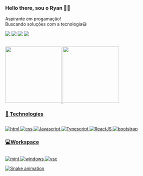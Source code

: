   ### <strong>Hello there, sou o Ryan  👨‍💻</strong>

  Aspirante em progamação!<br>
  Buscando soluções com a tecnologia😃<br>
 
  <a href="https://www.instagram.com/ryaanmx/" alt="IG">
  <img src="https://img.shields.io/badge/Instagram-E4405F?style=for-the-badge&logo=instagram&logoColor=white"/></a>
  
   <a href="https://twitter.com/ryaanmx" alt="Twitter">
  <img src="https://img.shields.io/badge/Twitter-1DA1F2?style=for-the-badge&logo=twitter&logoColor=white"/></a>
  
   <a href="https://discord.gg/WPJMcnCA" alt="discord">
  <img src="https://img.shields.io/badge/Discord-7289DA?style=for-the-badge&logo=discord&logoColor=white"/></a>
  
   <a href="#" alt="linkedin">
  <img src="https://img.shields.io/badge/LinkedIn-0077B5?style=for-the-badge&logo=linkedin&logoColor=white"/></a>
 
  ##
 
<div align="">
  <a href="https://github.com/RyannMx">
  <img height="180em" src="https://github-readme-stats.vercel.app/api?username=RyannMx&show_icons=true&theme=dracula&include_all_commits=true&count_private=true"/>
  <img height="180em" src="https://github-readme-stats.vercel.app/api/top-langs/?username=RyannMx&layout=compact&langs_count=7&theme=dracula"/>
</div>

### <strong>🚀 Technologies</strong>
 ##
<div align="">
  <img src="https://img.shields.io/badge/HTML5-E34F26?style=for-the-badge&logo=html5&logoColor=white" alt="html" />
  <img src="https://img.shields.io/badge/CSS3-1572B6?style=for-the-badge&logo=css3&logoColor=white" alt="css" />
  <img src="https://img.shields.io/badge/JavaScript-F7DF1E?style=for-the-badge&logo=javascript&logoColor=black" alt="Javascript" />
  <img src="https://img.shields.io/badge/TypeScript-007ACC?style=for-the-badge&logo=typescript&logoColor=white" alt="Typescript" />
  <img src="https://img.shields.io/badge/React-20232A?style=for-the-badge&logo=react&logoColor=61DAFB" alt="ReactJS" />
  <img src="https://img.shields.io/badge/Bootstrap-563D7C?style=for-the-badge&logo=bootstrap&logoColor=white" alt="bootstrap" />

</div>  

### <strong>💻Workspace</strong>
  ##
  <img  src="https://img.shields.io/badge/Linux-FCC624?style=for-the-badge&logo=linux&logoColor=black" alt="mint" />
  
  <img src="https://img.shields.io/badge/Windows-0078D6?style=for-the-badge&logo=windows&logoColor=white" alt="windows" />
  
  <img src="https://img.shields.io/badge/Visual_Studio-5C2D91?style=for-the-badge&logo=visual%20studio&logoColor=white" alt="vsc" />
 
  
  ![Snake animation](https://github.com/RyannMx/RyannMx/blob/output/github-contribution-grid-snake.svg)


  

